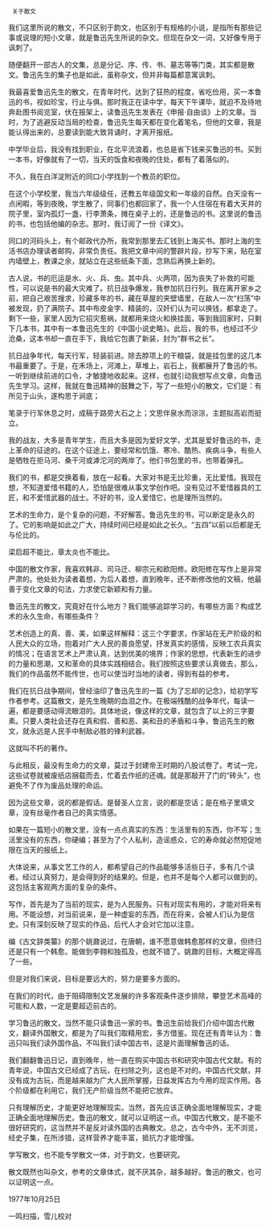      关于散文 

  我们这里所说的散文，不只区别于韵文，也区别于有规格的小说，是指所有那些记事或说理的短小文章，就是鲁迅先生所说的杂文。但现在杂文一词，又好像专用于讽刺了。 

  随便翻开一部古人的文集，总是分记、序、传、书、墓志等等门类，其实都是散文。鲁迅先生的集子也是如此，虽称杂文，但并非每篇都意寓讽刺。 

  我最喜爱鲁迅先生的散文，在青年时代，达到了狂热的程度，省吃俭用，买一本鲁迅的书，视如珍宝，行止与俱。那时我正在读中学，每天下午课毕，就迫不及待地奔赴图书阅览室，伏在报架上，读鲁迅先生发表在《申报·自由谈》上的文章。当时，为了逃避反动当局的检查，鲁迅先生每天都在变化着笔名，但他的文章，我是能认得出来的，总要读到能大致背诵时，才离开报纸。 

  中学毕业后，我没有找到职业，在北平流浪着，也总是省下钱来买鲁迅的书。买到一本书，好像就有了一切，当天的饭食和夜晚的住处，都有了着落似的。 

  不久，我在白洋淀附近的同口小学找到一个教员的职位。 

  在这个小学校里，我当六年级级任，还教五年级国文和一年级的自然。白天没有一点闲暇，等到夜晚，学生散了，同事们也都回家了，我一个人住宿在有着大天井的院子里，室内孤灯一盏，行李萧条，摊在桌子上的，还是鲁迅的书。这里说的鲁迅的书，也包括他编的杂志。那时，我订阅了一份《译文》。 

  同口的河码头上，有个邮政代办所，我常到那里去汇钱到上海买书。那时上海的生活书店办理读者邮购，非常负责任。我把文章中间的警辟片段，抄写下来，贴在室内墙壁上，教课之余，就站立在这些纸条下面，念熟后再换上新的。 

  古人说，书的厄运是水、火、兵、虫。其中兵、火两项，因为丧失了补救的可能性，可以说是书的最大灾难了。抗日战争爆发，我参加抗日行列。我在离开家乡之前，把自己艰苦搜求，珍藏多年的书，藏在草屋的夹壁墙里，在敌人一次“扫荡”中被发现，扔了满院子。其中布皮金字、精装的，汉奸们认为可以换钱，都拿走了。剩下一些，家里人因为它招灾惹祸，就都用来烧火和换挂面，等到我回家时，只剩下几本书，其中有一本鲁迅先生的《中国小说史略》。此后，我的书，也经过不少沧桑，这本书却一直在手下，我给它包裹了新装，封为“群书之长”。 

  抗日战争年代，每天行军，轻装前进。除去脖项上的干粮袋，就是挂包里的这几本书最重要了。于是，在禾场上，河滩上，草堆上，岩石上，我都展开了鲁迅的书。一听到继续前进的口令，才敏捷地收起来。这样，也就引动我想写点文章，向鲁迅先生学习。这样，我就在鲁迅精神的鼓舞之下，写了一些短小的散文，它们是：有所见于山头，遂构思于涧底； 

  笔录于行军休息之时，成稿于路旁大石之上；文思伴泉水而淙淙，主题拟高岩而挺立。 

  我的战友，大多是青年学生，而且大多是因为爱好文学，尤其是爱好鲁迅的书，走上革命的征途的。在这个征途上，要经常和饥饿、寒冷、酷热、疾病斗争，有些人是牺牲在拒马河、桑干河或滹沱河的两岸了。他们书包里的书，也带着弹孔。 

  我们的书，都是交换着看，放在一起看。大家对书是无比珍重，无比爱惜。我现在想，不知道爱惜书籍的人，恐怕是很难从事文学创作吧。没有见过不爱惜器具的工匠，和不爱惜武器的战士。不好的书，没人爱惜它，也是理所当然的。 

  艺术的生命力，是个复杂的问题，不好解答。鲁迅先生的书，可以断定是永久的了。它的影响是如此之广大，持续时间已经是如此之长久。“五四”以前以后都是无与伦比的。 

  梁启超不能比，章太炎也不能比。 

  中国的散文作家，我喜欢韩非、司马迁、柳宗元和欧阳修。欧阳修在写作上是非常严肃的。他处处为读者着想，为后人着想，直到晚年，还不断修改他的文稿，他最善于变化文章的句法，力求使它新颖和有力量。 

  鲁迅先生的散文，究竟好在什么地方？我们能够追踪学习的，有哪些方面？构成艺术的永久生命，有哪些条件？ 

  艺术创造上的真、善、美，如果这样解释：这三个字要求，作家站在无产阶级的和人民大众的立场，抱着对广大人民的善良愿望，抒发真实的感情，反映工农兵真实的情况；在语言艺术上严肃认真，达到优美的境界；作家的思想，代表新生的进步的力量和思潮，又和革命的具体实践相结合。我们按照这些要求认真做去，那么，我们的作品虽然不能传世，也可以使当时当地的读者，得到有益的参考。 

  我们在抗日战争期间，曾经油印了鲁迅先生的一篇《为了忘却的记念》，给初学写作者参考。这篇散文，是先生晚期的血泪之作。在极端残酷的战争年代，每读一遍，都是要感动得流眼泪的。具体地说，像这样的文章，就包含了以上的三字要素。只要人类社会还存在真和假、善和恶、美和丑的矛盾和斗争，鲁迅先生的散文，就永远是人民手中制敌必胜的锋利武器。 

  这就叫不朽的著作。 

  与此相反，最没有生命力的文章，莫过于封建帝王时期的八股试卷了。考试一完，这些试卷就被废纸店捆载而去，忙着去作纸的还魂。就是那敲开了门的“砖头”，也避免不了作为废品处理的命运。 

  因为这些文章，说的都是假话。是替圣人立言，说的都是空话；是在格子里填文章，没有丝毫作者自己的真实情感。 

  如果在一篇短小的散文里，没有一点点真实的东西：生活里有的东西，你不写；生活里没有的东西，你硬编；甚至为了个人私利，造谣惑众，它的寿命就必然短促地限在当天的报纸上。 

  大体说来，从事文艺工作的人，都希望自己的作品能够多活些日子，多有几个读者。经过认真努力，是会得到好的结果的。但是，也并不是每个人都可以做到的。这包括主客观两方面的复杂的条件。 

  写作，首先是为了当前的现实，是为人民服务。只有对现实有用的，才能对将来有用。不能设想，对当前说来，是一种虚妄的东西，而在将来，会被人们认为是信史。只有深刻反映了现实的作品，后代人才会对它加以注意。 

  编《古文辞类纂》的那个姚鼐说过，在唐朝，谁不愿意做韩愈那样的文章，但终归还是只有一个韩愈。能做到李翱和独孤及，也就不错了。姚鼐的目标，大概定得高了一些。 

  但是对我们来说，目标是要远大的，努力是要多方面的。 

  在我们的时代，由于阻碍限制文艺发展的许多客观条件逐步排除，攀登艺术高峰的可能和人数，一定是要超迈前古的。 

  学习鲁迅的散文，当然不能只读鲁迅一家的书。鲁迅生前给我们介绍中国古代散文，翻译外国散文，都是为了叫我们取精用宏，多方借鉴。现在还有青年认为：鲁迅只叫我们读外国作品，不叫我们读中国古书，这是片面理解鲁迅的话。 

  我们翻翻鲁迅日记，直到晚年，他一直在购买中国古书和研究中国古代文献。有的青年说，中国古文已经成了古玩，在扫除之列，这也是不对的。中国古代文献，并没有成为古玩，而是越来越为广大人民所掌握，日益发挥古为今用的现实作用。各个阶级都在利用它，我们无产阶级当然不能把它放弃。 

  只有理解历史，才能更好地理解现实。当然，首先应该正确全面地理解现实，才能正确全面地理解历史。鲁迅的散文，就可以证明这一点。中国古代散文，是不能不很好研究的，这当然并不是反对读外国的古典散文。总之，古今中外，无不浏览，经史子集，在所涉猎，这样营养才能丰富，抵抗力才能增强。 

  学写散文，也不能专学散文一体，对于韵文，也要研究。 

  散文既然也叫杂文，参考的文章体式，就不厌其杂，越多越好。鲁迅的散文，也可以证明这一点。 

  1977年10月25日 

  一鸣扫描，雪儿校对 

